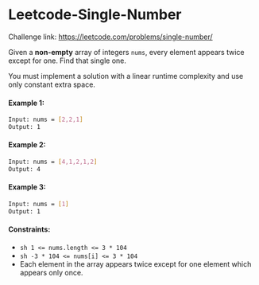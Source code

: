 # Leetcode-Single-Number

Challenge link: https://leetcode.com/problems/single-number/

Given a ****non-empty**** array of integers `nums`, every element appears twice except for one. Find that single one.

You must implement a solution with a linear runtime complexity and use only constant extra space.


#### Example 1: ####
```sh
Input: nums = [2,2,1]
Output: 1
```
#### Example 2: ####
```sh
Input: nums = [4,1,2,1,2]
Output: 4
```
#### Example 3: ####
```sh
Input: nums = [1]
Output: 1
```

#### Constraints: ####

- ```sh 1 <= nums.length <= 3 * 104 ```
- ```sh -3 * 104 <= nums[i] <= 3 * 104 ```
- Each element in the array appears twice except for one element which appears only once.
